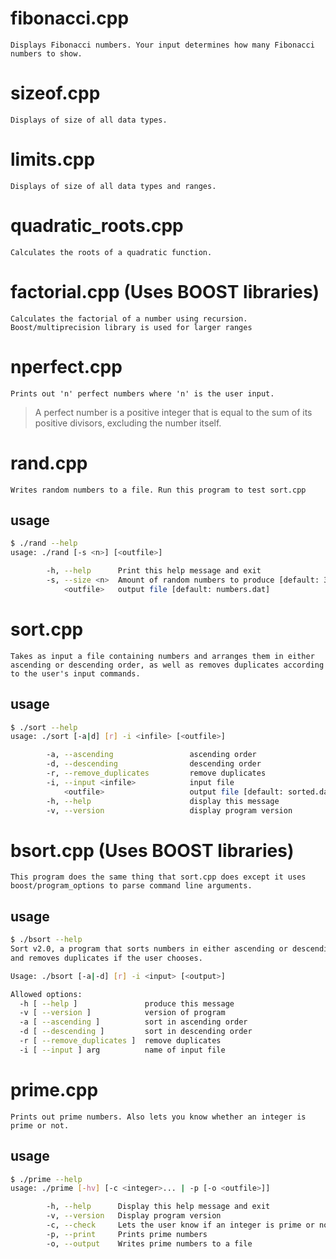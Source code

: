 # fibonacci.cpp
    Displays Fibonacci numbers. Your input determines how many Fibonacci numbers to show.

# sizeof.cpp
    Displays of size of all data types.

# limits.cpp
    Displays of size of all data types and ranges.

# quadratic_roots.cpp
    Calculates the roots of a quadratic function.

# factorial.cpp (Uses BOOST libraries)
    Calculates the factorial of a number using recursion.
    Boost/multiprecision library is used for larger ranges

# nperfect.cpp
    Prints out 'n' perfect numbers where 'n' is the user input. 
>A perfect number is a positive integer that is equal to the sum of its positive divisors, excluding the number itself.

# rand.cpp
    Writes random numbers to a file. Run this program to test sort.cpp
## usage
```bash
$ ./rand --help
usage: ./rand [-s <n>] [<outfile>]

        -h, --help      Print this help message and exit
        -s, --size <n>  Amount of random numbers to produce [default: 3000]
            <outfile>   output file [default: numbers.dat]
```

# sort.cpp
    Takes as input a file containing numbers and arranges them in either ascending or descending order, as well as removes duplicates according to the user's input commands.
## usage
```bash
$ ./sort --help
usage: ./sort [-a|d] [r] -i <infile> [<outfile>]

        -a, --ascending                 ascending order
        -d, --descending                descending order
        -r, --remove_duplicates         remove duplicates
        -i, --input <infile>            input file
            <outfile>                   output file [default: sorted.dat]
        -h, --help                      display this message
        -v, --version                   display program version
```

# bsort.cpp (Uses BOOST libraries)
    This program does the same thing that sort.cpp does except it uses boost/program_options to parse command line arguments.
## usage
```bash
$ ./bsort --help
Sort v2.0, a program that sorts numbers in either ascending or descending order,
and removes duplicates if the user chooses.

Usage: ./bsort [-a|-d] [r] -i <input> [<output>]

Allowed options:
  -h [ --help ]               produce this message
  -v [ --version ]            version of program
  -a [ --ascending ]          sort in ascending order
  -d [ --descending ]         sort in descending order
  -r [ --remove_duplicates ]  remove duplicates
  -i [ --input ] arg          name of input file
```

# prime.cpp
    Prints out prime numbers. Also lets you know whether an integer is prime or not. 
## usage
```bash
$ ./prime --help
usage: ./prime [-hv] [-c <integer>... | -p [-o <outfile>]]

        -h, --help      Display this help message and exit
        -v, --version   Display program version
        -c, --check     Lets the user know if an integer is prime or not
        -p, --print     Prints prime numbers
        -o, --output    Writes prime numbers to a file
```



